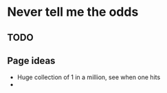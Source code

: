# Never tell me the odds

## TODO

## Page ideas

  - Huge collection of 1 in a million, see when one hits
  - 